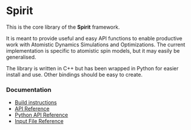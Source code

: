 Spirit
=============

This is the core library of the **Spirit** framework.

It is meant to provide useful and easy API functions to enable productive work
with Atomistic Dynamics Simulations and Optimizations.
The current implementation is specific to atomistic spin models, but it may
easily be generalised.

The library is written in C++ but has been wrapped in Python for easier install and use.
Other bindings should be easy to create.

### Documentation
* [Build instructions](docs/BUILD.md)
* [API Reference](docs/API.md)
* [Python API Reference](docs/API_Python.md)
* [Input File Reference](docs/INPUT.md)